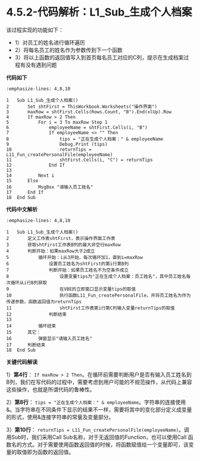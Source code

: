 # 4.5.2-代码解析：L1_Sub_生成个人档案

该过程实现的功能如下：

- 1）对员工的姓名进行循环遍历
- 2）将每名员工的姓名作为参数传到下一个函数
- 3）将以上函数的返回值写入到首页每名员工对应的C列，提示在生成档案过程有没有遇到问题

**代码如下**

```{code-block} basic
:emphasize-lines: 4,8,10

1   Sub L1_Sub_生成个人档案()
2       Set shtFirst = ThisWorkbook.Worksheets("操作界面")
3       maxRow = shtFirst.Cells(Rows.Count, "B").End(xlUp).Row
4       If maxRow > 2 Then
5           For i = 3 To maxRow Step 1
6               employeeName = shtFirst.Cells(i, "B")
7               If employeeName <> "" Then
8                   tips = "正在生成个人档案：" & employeeName
9                   Debug.Print (tips)
10                  returnTips = L11_Fun_createPersonalFile(employeeName)
11                  shtFirst.Cells(i, "C") = returnTips
12              End If
13              
14          Next i
15      Else
16          MsgBox "请输入员工姓名"
17      End If
18  End Sub

```

**代码中文解析**

```{code-block} 
:emphasize-lines: 4,8,10

1   Sub L1_Sub_生成个人档案()
2       定义工作表shtFirst，表示操作界面工作表
3       获取shtFirst工作表B列的最大非空行maxRow
4       判断开始：如果maxRow大于2成立
5           循环开始：i从3开始，每次循环加1，直到i=maxRow
6               设置员工姓名为shtFirst的第i行第B列
7               判断开始：如果员工姓名不为空条件成立
8                   设置变量tips为"正在生成个人档案：员工姓名"，其中员工姓名每次循环从i行B列获取 
9                   在VBE的立即窗口显示变量tips的取值
10                  执行函数L11_Fun_createPersonalFile，并将员工姓名为作为传递参数，函数返回值为returnTips
11                  shtFirst工作表第i行第C列输入变量returnTips的取值
12              判断结束
13              
14          循环结束
15      其它：
16          弹窗显示"请输入员工姓名"
17      判断结束
18  End Sub

```

**关键代码解读**


1）**第4行**： `If maxRow > 2 Then`。在循环前需要判断用户是否有输入员工姓名到B列，我们在写代码的过程中，需要考虑到用户可能的不规范操作，从代码上兼容这些操作，也就是所谓代码的鲁棒性。

2）**第8行**： `tips = "正在生成个人档案：" & employeeName`。字符串的连接使用&。当字符串在不同条件下显示的结果不一样，需要将其中的变化部分定义成变量的形式，使用&连接字符串的常量及变量部分。

3）**第10行**： `returnTips = L11_Fun_createPersonalFile(employeeName)`。调用Sub时，我们采用Call Sub名称，对于无返回值的Function，也可以使用Call 函数名的方式。对于需要使用函数返回值的时候，将函数赋值给一个变量即可，该变量的取值即为函数的返回值。


